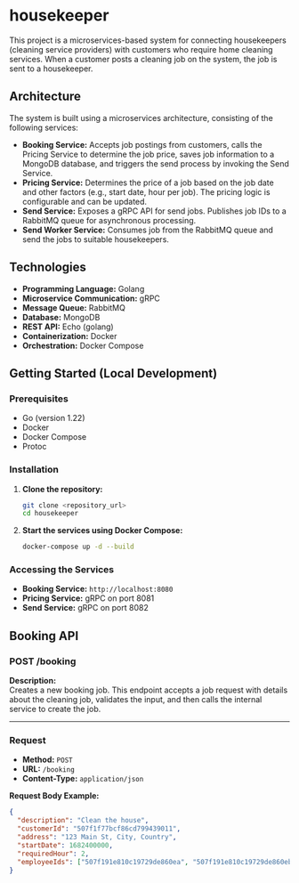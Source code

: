 # housekeeper

This project is a microservices-based system for connecting housekeepers (cleaning service providers) with customers who require home cleaning services. When a customer posts a cleaning job on the system, the job is sent to a housekeeper.

## Architecture

The system is built using a microservices architecture, consisting of the following services:

*   **Booking Service:**  Accepts job postings from customers, calls the Pricing Service to determine the job price, saves job information to a MongoDB database, and triggers the send process by invoking the Send Service.
*   **Pricing Service:**  Determines the price of a job based on the job date and other factors (e.g., start date, hour per job). The pricing logic is configurable and can be updated.
*   **Send Service:**  Exposes a gRPC API for send jobs. Publishes job IDs to a RabbitMQ queue for asynchronous processing.
*   **Send Worker Service:**  Consumes job from the RabbitMQ queue and send the jobs to suitable housekeepers.

## Technologies

*   **Programming Language:** Golang
*   **Microservice Communication:** gRPC
*   **Message Queue:** RabbitMQ
*   **Database:** MongoDB
*   **REST API:** Echo (golang)
*   **Containerization:** Docker
*   **Orchestration:** Docker Compose 

## Getting Started (Local Development)

### Prerequisites

*   Go (version 1.22)
*   Docker
*   Docker Compose
*   Protoc

### Installation

1.  **Clone the repository:**

    ```bash
    git clone <repository_url>
    cd housekeeper
    ```

2.  **Start the services using Docker Compose:**

    ```bash
    docker-compose up -d --build
    ```


### Accessing the Services

*   **Booking Service:** `http://localhost:8080`
*   **Pricing Service:** gRPC on port 8081
*   **Send Service:** gRPC on port 8082

## Booking API

### POST /booking

**Description:**  
Creates a new booking job. This endpoint accepts a job request with details about the cleaning job, validates the input, and then calls the internal service to create the job.

---

### Request

- **Method:** `POST`
- **URL:** `/booking`
- **Content-Type:** `application/json`

**Request Body Example:**

```json
{
  "description": "Clean the house",
  "customerId": "507f1f77bcf86cd799439011",
  "address": "123 Main St, City, Country",
  "startDate": 1682400000,
  "requiredHour": 2,
  "employeeIds": ["507f191e810c19729de860ea", "507f191e810c19729de860eb"]
}
